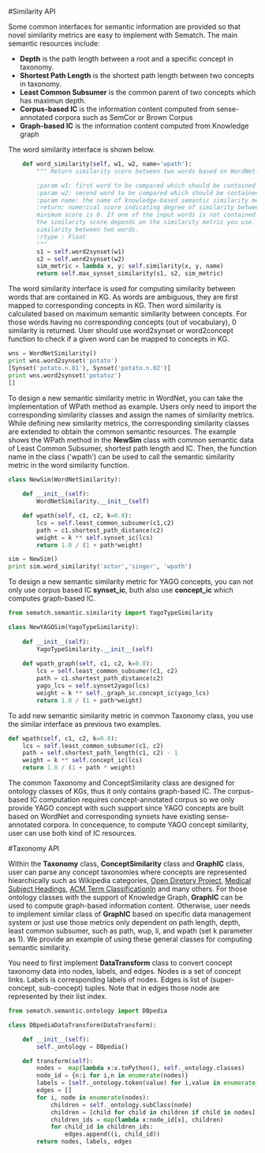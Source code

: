 
#Similarity API

Some common interfaces for semantic information are provided so that novel similarity metrics are easy to implement with Sematch. The main semantic resources include:

- **Depth** is the path length between a root and a specific concept in taxonomy.
- **Shortest Path Length** is the shortest path length between two concepts in taxonomy.
- **Least Common Subsumer** is the common parent of two concepts which has maximun depth.
- **Corpus-based IC** is the information content computed from sense-annotated corpora such as SemCor or Brown Corpus
- **Graph-based IC** is the information content computed from Knowledge graph

The word similarity interface is shown below.

```python
	def word_similarity(self, w1, w2, name='wpath'):
        """ Return similarity score between two words based on WordNet.

        :param w1: first word to be compared which should be contained in WordNet
        :param w2: second word to be compared which should be contained in WordNet
        :param name: the name of knowledge-based semantic similarity metrics
        :return: numerical score indicating degree of similarity between two words. The
        minimum score is 0. If one of the input words is not contained in WordNet, 0 is given. The up bound of
        the similarity score depends on the similarity metric you use. Bigger similarity values indicate higher
        similarity between two words.
        :rtype : Float
        """
        s1 = self.word2synset(w1)
        s2 = self.word2synset(w2)
        sim_metric = lambda x, y: self.similarity(x, y, name)
        return self.max_synset_similarity(s1, s2, sim_metric)
```

The word similarity interface is used for computing similarity between words that are contained in KG. As words are ambiguous, they are first mapped to corresponding concepts in KG. Then word similarity is calculated based on maximum semantic similarity between concepts. For those words having no corresponding concepts (out of vocabulary), 0 similarity is returned. User should use word2synset or word2concept function to check if a given word can be mapped to concepts in KG.

```python
wns = WordNetSimilarity()
print wns.word2synset('potato')
[Synset('potato.n.01'), Synset('potato.n.02')]
print wns.word2synset('potatoz')
[]
```

To design a new semantic similarity metric in WordNet, you can take the implementation of WPath method as example. Users only need to import the corresponding similarity classes and assign the names of similarity metrics. While defining new similarity metrics, the corresponding similarity classes are extended to obtain the common semantic resources. The example shows the WPath method in the **NewSim** class with common semantic data of Least Common Subsumer, shortest path length and IC. Then, the function name in the class ('wpath') can be used to call the semantic similarity metric in the word similarity function.

```Python
class NewSim(WordNetSimilarity):
    
    def __init__(self):
        WordNetSimilarity.__init__(self)

	def wpath(self, c1, c2, k=0.8):
    	lcs = self.least_common_subsumer(c1,c2)
    	path = c1.shortest_path_distance(c2)
    	weight = k ** self.synset_ic(lcs)
    	return 1.0 / (1 + path*weight)

sim = NewSim()
print sim.word_similarity('actor','singer', 'wpath')
```

To design a new semantic similarity metric for YAGO concepts, you can not only use corpus based IC **synset_ic**, buth also use **concept_ic** which computes graph-based IC.

```Python
from sematch.semantic.similarity import YagoTypeSimilarity

class NewYAGOSim(YagoTypeSimilarity):
    
    def __init__(self):
        YagoTypeSimilarity.__init__(self)
        
	def wpath_graph(self, c1, c2, k=0.8):
    	lcs = self.least_common_subsumer(c1, c2)
    	path = c1.shortest_path_distance(c2)
    	yago_lcs = self.synset2yago(lcs)
   		weight = k ** self._graph_ic.concept_ic(yago_lcs)
    	return 1.0 / (1 + path*weight)
```

To add new semantic similarity metric in common Taxonomy class, you use the similar interface as previous two examples.

```python
def wpath(self, c1, c2, k=0.8):
    lcs = self.least_common_subsumer(c1, c2)
    path = self.shortest_path_length(c1, c2) - 1
    weight = k ** self.concept_ic(lcs)
    return 1.0 / (1 + path * weight)
```
The common Taxonomy and ConceptSimilarity class are designed for ontology classes of KGs, thus it only contains graph-based IC. The corpus-based IC computation requires concept-annotated corpus so we only provide YAGO concept with such support since YAGO concepts are built based on WordNet and corresponding synsets have existing sense-annotated corpora. In concequence, to compute YAGO concept similarity, user can use both kind of IC resources.


#Taxonomy API

Within the **Taxonomy** class, **ConceptSimilarity** class and **GraphIC** class, user can parse any concept taxonomies where 
concepts are represented hiearchically such as Wikipedia categories, [Open Diretory Project](https://www.dmoz.org/), [Medical Subject Headings](https://www.nlm.nih.gov/mesh/), [ACM Term ClassificationIn](https://www.acm.org/publications/class-2012) and many others. For those ontology classes with the support of Knowledge Graph, **GraphIC** can be used to compute graph-based information content. Otherwise, user needs to implement similar class of **GraphIC** based on specific data management system or just use those metrics only dependent on path length, depth, least common subsumer, such as path, wup, li, and wpath (set k parameter as 1).  We provide an example of using these general classes for computing semantic similarity.

You need to first implement **DataTransform** class to convert concept taxonomy data into nodes, labels, and edges. Nodes is a set of concept links. Labels is corresponding labels of nodes. Edges is list of (super-concept, sub-concept) tuples. Note that in edges those node are represented by their list index. 


```python
from sematch.semantic.ontology import DBpedia

class DBpediaDataTransform(DataTransform):

    def __init__(self):
        self._ontology = DBpedia()

    def transform(self):
        nodes =  map(lambda x:x.toPython(), self._ontology.classes)
        node_id = {n:i for i,n in enumerate(nodes)}
        labels = [self._ontology.token(value) for i,value in enumerate(self._ontology.classes)]
        edges = []
        for i, node in enumerate(nodes):
            children = self._ontology.subClass(node)
            children = [child for child in children if child in nodes]
            children_ids = map(lambda x:node_id[x], children)
            for child_id in children_ids:
                edges.append((i, child_id))
        return nodes, labels, edges

```



